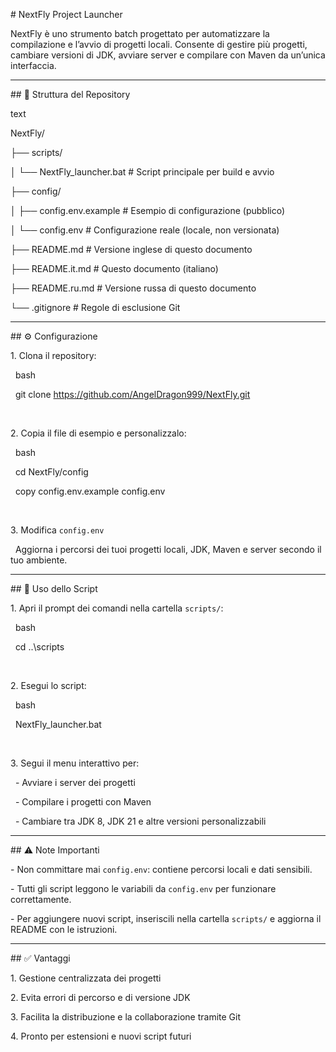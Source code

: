\# NextFly Project Launcher



NextFly è uno strumento batch progettato per automatizzare la compilazione e l’avvio di progetti locali. Consente di gestire più progetti, cambiare versioni di JDK, avviare server e compilare con Maven da un’unica interfaccia.



---



\## 📁 Struttura del Repository



text

NextFly/

├── scripts/

│   └── NextFly\_launcher.bat      # Script principale per build e avvio

├── config/

│   ├── config.env.example        # Esempio di configurazione (pubblico)

│   └── config.env                # Configurazione reale (locale, non versionata)

├── README.md                     # Versione inglese di questo documento

├── README.it.md                  # Questo documento (italiano)

├── README.ru.md                  # Versione russa di questo documento

└── .gitignore                    # Regole di esclusione Git





---



\## ⚙️ Configurazione



1\. Clona il repository:

&nbsp;  bash

&nbsp;  git clone https://github.com/AngelDragon999/NextFly.git

&nbsp;  



2\. Copia il file di esempio e personalizzalo:

&nbsp;  bash

&nbsp;  cd NextFly/config

&nbsp;  copy config.env.example config.env

&nbsp;  



3\. Modifica `config.env`  

&nbsp;  Aggiorna i percorsi dei tuoi progetti locali, JDK, Maven e server secondo il tuo ambiente.



---



\## 🚀 Uso dello Script



1\. Apri il prompt dei comandi nella cartella `scripts/`:

&nbsp;  bash

&nbsp;  cd ..\\scripts

&nbsp;  



2\. Esegui lo script:

&nbsp;  bash

&nbsp;  NextFly\_launcher.bat

&nbsp;  



3\. Segui il menu interattivo per:

&nbsp;  - Avviare i server dei progetti

&nbsp;  - Compilare i progetti con Maven

&nbsp;  - Cambiare tra JDK 8, JDK 21 e altre versioni personalizzabili



---



\## ⚠️ Note Importanti



\- Non committare mai `config.env`: contiene percorsi locali e dati sensibili.

\- Tutti gli script leggono le variabili da `config.env` per funzionare correttamente.

\- Per aggiungere nuovi script, inseriscili nella cartella `scripts/` e aggiorna il README con le istruzioni.



---



\## ✅ Vantaggi



1\. Gestione centralizzata dei progetti

2\. Evita errori di percorso e di versione JDK

3\. Facilita la distribuzione e la collaborazione tramite Git

4\. Pronto per estensioni e nuovi script futuri



